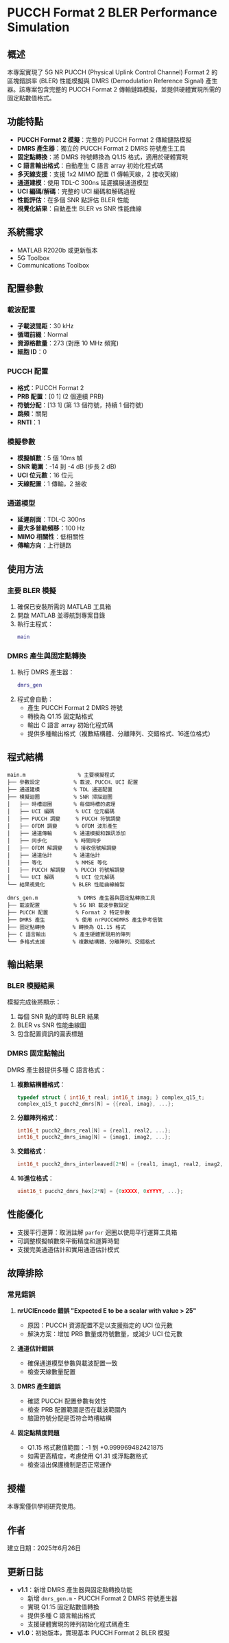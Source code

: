 # PUCCH Format 2 BLER Performance Simulation

## 概述

本專案實現了 5G NR PUCCH (Physical Uplink Control Channel) Format 2 的區塊錯誤率 (BLER) 性能模擬與 DMRS (Demodulation Reference Signal) 產生器。該專案包含完整的 PUCCH Format 2 傳輸鏈路模擬，並提供硬體實現所需的固定點數值格式。

## 功能特點

- **PUCCH Format 2 模擬**：完整的 PUCCH Format 2 傳輸鏈路模擬
- **DMRS 產生器**：獨立的 PUCCH Format 2 DMRS 符號產生工具
- **固定點轉換**：將 DMRS 符號轉換為 Q1.15 格式，適用於硬體實現
- **C 語言輸出格式**：自動產生 C 語言 array 初始化程式碼
- **多天線支援**：支援 1x2 MIMO 配置 (1 傳輸天線，2 接收天線)
- **通道建模**：使用 TDL-C 300ns 延遲擴展通道模型
- **UCI 編碼/解碼**：完整的 UCI 編碼和解碼過程
- **性能評估**：在多個 SNR 點評估 BLER 性能
- **視覺化結果**：自動產生 BLER vs SNR 性能曲線

## 系統需求

- MATLAB R2020b 或更新版本
- 5G Toolbox
- Communications Toolbox

## 配置參數

### 載波配置
- **子載波間距**：30 kHz
- **循環前綴**：Normal
- **資源格數量**：273 (對應 10 MHz 頻寬)
- **細胞 ID**：0

### PUCCH 配置
- **格式**：PUCCH Format 2
- **PRB 配置**：[0 1] (2 個連續 PRB)
- **符號分配**：[13 1] (第 13 個符號，持續 1 個符號)
- **跳頻**：關閉
- **RNTI**：1

### 模擬參數
- **模擬幀數**：5 個 10ms 幀
- **SNR 範圍**：-14 到 -4 dB (步長 2 dB)
- **UCI 位元數**：16 位元
- **天線配置**：1 傳輸，2 接收

### 通道模型
- **延遲剖面**：TDL-C 300ns
- **最大多普勒頻移**：100 Hz
- **MIMO 相關性**：低相關性
- **傳輸方向**：上行鏈路

## 使用方法

### 主要 BLER 模擬
1. 確保已安裝所需的 MATLAB 工具箱
2. 開啟 MATLAB 並導航到專案目錄
3. 執行主程式：
   ```matlab
   main
   ```

### DMRS 產生與固定點轉換
1. 執行 DMRS 產生器：
   ```matlab
   dmrs_gen
   ```
2. 程式會自動：
   - 產生 PUCCH Format 2 DMRS 符號
   - 轉換為 Q1.15 固定點格式
   - 輸出 C 語言 array 初始化程式碼
   - 提供多種輸出格式（複數結構體、分離陣列、交錯格式、16進位格式）

## 程式結構

```
main.m                 % 主要模擬程式
├── 參數設定           % 載波、PUCCH、UCI 配置
├── 通道建模           % TDL 通道配置
├── 模擬迴圈           % SNR 掃描迴圈
│   ├── 時槽迴圈       % 每個時槽的處理
│   ├── UCI 編碼       % UCI 位元編碼
│   ├── PUCCH 調變     % PUCCH 符號調變
│   ├── OFDM 調變      % OFDM 波形產生
│   ├── 通道傳輸       % 通道模擬和雜訊添加
│   ├── 同步化         % 時間同步
│   ├── OFDM 解調變    % 接收信號解調變
│   ├── 通道估計       % 通道估計
│   ├── 等化           % MMSE 等化
│   ├── PUCCH 解調變   % PUCCH 符號解調變
│   └── UCI 解碼       % UCI 位元解碼
└── 結果視覺化         % BLER 性能曲線繪製

dmrs_gen.m             % DMRS 產生器與固定點轉換工具
├── 載波配置           % 5G NR 載波參數設定
├── PUCCH 配置         % Format 2 特定參數
├── DMRS 產生          % 使用 nrPUCCHDMRS 產生參考信號
├── 固定點轉換         % 轉換為 Q1.15 格式
├── C 語言輸出         % 產生硬體實現用的陣列
└── 多格式支援         % 複數結構體、分離陣列、交錯格式
```

## 輸出結果

### BLER 模擬結果
模擬完成後將顯示：
1. 每個 SNR 點的即時 BLER 結果
2. BLER vs SNR 性能曲線圖
3. 包含配置資訊的圖表標題

### DMRS 固定點輸出
DMRS 產生器提供多種 C 語言格式：

1. **複數結構體格式**：
   ```c
   typedef struct { int16_t real; int16_t imag; } complex_q15_t;
   complex_q15_t pucch2_dmrs[N] = {{real, imag}, ...};
   ```

2. **分離陣列格式**：
   ```c
   int16_t pucch2_dmrs_real[N] = {real1, real2, ...};
   int16_t pucch2_dmrs_imag[N] = {imag1, imag2, ...};
   ```

3. **交錯格式**：
   ```c
   int16_t pucch2_dmrs_interleaved[2*N] = {real1, imag1, real2, imag2, ...};
   ```

4. **16進位格式**：
   ```c
   uint16_t pucch2_dmrs_hex[2*N] = {0xXXXX, 0xYYYY, ...};
   ```

## 性能優化

- 支援平行運算：取消註解 `parfor` 迴圈以使用平行運算工具箱
- 可調整模擬幀數來平衡精度和運算時間
- 支援完美通道估計和實用通道估計模式

## 故障排除

### 常見錯誤

1. **nrUCIEncode 錯誤 "Expected E to be a scalar with value > 25"**
   - 原因：PUCCH 資源配置不足以支援指定的 UCI 位元數
   - 解決方案：增加 PRB 數量或符號數量，或減少 UCI 位元數

2. **通道估計錯誤**
   - 確保通道模型參數與載波配置一致
   - 檢查天線數量配置

3. **DMRS 產生錯誤**
   - 確認 PUCCH 配置參數有效性
   - 檢查 PRB 配置範圍是否在載波範圍內
   - 驗證符號分配是否符合時槽結構

4. **固定點精度問題**
   - Q1.15 格式數值範圍：-1 到 +0.999969482421875
   - 如需更高精度，考慮使用 Q1.31 或浮點數格式
   - 檢查溢出保護機制是否正常運作

## 授權

本專案僅供學術研究使用。

## 作者

建立日期：2025年6月26日

## 更新日誌

- **v1.1**：新增 DMRS 產生器與固定點轉換功能
  - 新增 `dmrs_gen.m` - PUCCH Format 2 DMRS 符號產生器
  - 實現 Q1.15 固定點數值轉換
  - 提供多種 C 語言輸出格式
  - 支援硬體實現的陣列初始化程式碼產生
- **v1.0**：初始版本，實現基本 PUCCH Format 2 BLER 模擬
